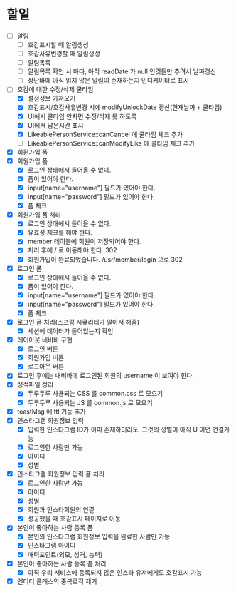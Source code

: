 # 할일
- [ ] 알림
  - [ ] 호감표시할 때 알림생성
  - [ ] 호감사유변경할 때 알림생성
  - [ ] 알림목록
  - [ ] 알림목록 확인 시 마다, 아직 readDate 가 null 인것들만 추려서 날짜갱신
  - [ ] 상단바에 아직 읽지 않은 알림이 존재하는지 인디케이터로 표시
- [ ] 호감에 대한 수정/삭제 쿨타임
  - [x] 설정정보 가져오기
  - [x] 호감표시/호감사유변경 시에 modifyUnlockDate 갱신(현재날짜 + 쿨타임)
  - [x] UI에서 쿨타임 안차면 수정/삭제 못 하도록
  - [x] UI에서 남은시간 표시
  - [x] LikeablePersonService::canCancel 에 쿨타임 체크 추가
  - [ ] LikeablePersonService::canModifyLike 에 쿨타임 체크 추가
- [x] 회원가입 폼
- [x] 회원가입 폼
  - [x] 로그인 상태에서 들어올 수 없다.
  - [x] 폼이 있어야 한다.
  - [x] input[name="username"] 필드가 있어야 한다.
  - [x] input[name="password"] 필드가 있어야 한다.
  - [x] 폼 체크
- [x] 회원가입 폼 처리
  - [x] 로그인 상태에서 들어올 수 없다.
  - [x] 유효성 체크를 해야 한다.
  - [x] member 테이블에 회원이 저장되어야 한다.
  - [x] 처리 후에 / 로 이동해야 한다. 302
  - [x] 회원가입이 완료되었습니다. /usr/member/login 으로 302
- [x] 로그인 폼
  - [x] 로그인 상태에서 들어올 수 없다.
  - [x] 폼이 있어야 한다.
  - [x] input[name="username"] 필드가 있어야 한다.
  - [x] input[name="password"] 필드가 있어야 한다.
  - [x] 폼 체크
- [x] 로그인 폼 처리(스프링 시큐리티가 알아서 해줌)
  - [x] 세션에 데이터가 들어있는지 확인
- [x] 레이아웃 네비바 구현
  - [x] 로그인 버튼
  - [x] 회원가입 버튼
  - [x] 로그아웃 버튼
- [x] 로그인 후에는 내비바에 로그인된 회원의 username 이 보여야 한다.
- [x] 정적파일 정리
  - [x] 두루두루 사용되는 CSS 를 common.css 로 모으기
  - [x] 두루두루 사용되는 JS 를 common.js 로 모으기
- [x] toastMsg 에 ttl 기능 추가
- [x] 인스타그램 회원정보 입력
  - [x] 입력한 인스타그램 ID가 이미 존재하더라도, 그것의 성별이 아직 U 이면 연결가능
  - [x] 로그인한 사람만 가능
  - [x] 아이디
  - [x] 성별
- [x] 인스타그램 회원정보 입력 폼 처리
  - [x] 로그인한 사람만 가능
  - [x] 아이디
  - [x] 성별
  - [x] 회원과 인스타회원의 연결
  - [x] 성공했을 때 호감표시 페이지로 이동
- [x] 본인이 좋아하는 사람 등록 폼
  - [x] 본인의 인스타그램 회원정보 입력을 완료한 사람만 가능
  - [x] 인스타그램 아이디
  - [x] 매력포인트(외모, 성격, 능력)
- [x] 본인이 좋아하는 사람 등록 폼 처리
  - [x] 아직 우리 서비스에 등록되지 않은 인스타 유저에게도 호감표시 가능
- [x] 엔티티 클래스의 중복로직 제거